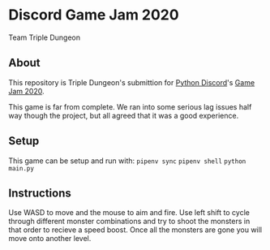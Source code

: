 # Discord Game Jam 2020

Team Triple Dungeon

## About

This repository is Triple Dungeon's submittion for [Python Discord](https://pythondiscord.com/)'s [Game Jam 2020](https://pythondiscord.com/pages/events/game-jam-2020/). 

This game is far from complete. We ran into some serious lag issues half way though the project, but all agreed that it was a good experience.

## Setup
This game can be setup and run with:
`pipenv sync`
`pipenv shell`
`python main.py`

## Instructions
Use WASD to move and the mouse to aim and fire.
Use left shift to cycle through different monster combinations and try to shoot the monsters in that order to recieve a speed boost. Once all the monsters are gone you will move onto another level. 
